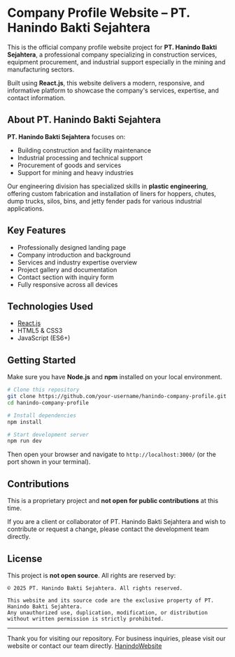 # Company Profile Website – PT. Hanindo Bakti Sejahtera

This is the official company profile website project for **PT. Hanindo Bakti Sejahtera**, a professional company specializing in construction services, equipment procurement, and industrial support especially in the mining and manufacturing sectors.

Built using **React.js**, this website delivers a modern, responsive, and informative platform to showcase the company's services, expertise, and contact information.
<br>

## About PT. Hanindo Bakti Sejahtera

**PT. Hanindo Bakti Sejahtera** focuses on:

- Building construction and facility maintenance
- Industrial processing and technical support
- Procurement of goods and services
- Support for mining and heavy industries

Our engineering division has specialized skills in **plastic engineering**, offering custom fabrication and installation of liners for hoppers, chutes, dump trucks, silos, bins, and jetty fender pads for various industrial applications.
<br>

## Key Features

- Professionally designed landing page
- Company introduction and background
- Services and industry expertise overview
- Project gallery and documentation
- Contact section with inquiry form
- Fully responsive across all devices
  <br>

## Technologies Used

- [React.js](https://reactjs.org/)
- HTML5 & CSS3
- JavaScript (ES6+)
  <br>

## Getting Started

Make sure you have **Node.js** and **npm** installed on your local environment.

```bash
# Clone this repository
git clone https://github.com/your-username/hanindo-company-profile.git
cd hanindo-company-profile

# Install dependencies
npm install

# Start development server
npm run dev
```

Then open your browser and navigate to `http://localhost:3000/` (or the port shown in your terminal).
<br>

## Contributions

This is a proprietary project and **not open for public contributions** at this time.

If you are a client or collaborator of PT. Hanindo Bakti Sejahtera and wish to contribute or request a change, please contact the development team directly.
<br>

## License

This project is **not open source**.
All rights are reserved by:

```
© 2025 PT. Hanindo Bakti Sejahtera. All rights reserved.

This website and its source code are the exclusive property of PT. Hanindo Bakti Sejahtera.
Any unauthorized use, duplication, modification, or distribution without written permission is strictly prohibited.
```

---

Thank you for visiting our repository.
For business inquiries, please visit our website or contact our team directly.
[HanindoWebsite](https://hanindobakti.com/)
